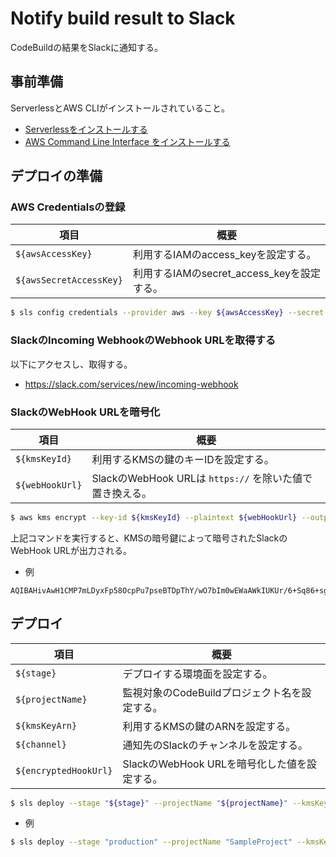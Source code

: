 # Notify build result to Slack

CodeBuildの結果をSlackに通知する。

## 事前準備

ServerlessとAWS CLIがインストールされていること。

* [Serverlessをインストールする](https://serverless.com/framework/docs/getting-started/)
* [AWS Command Line Interface をインストールする](https://docs.aws.amazon.com/ja_jp/cli/latest/userguide/cli-chap-install.html)

## デプロイの準備

### AWS Credentialsの登録

| 項目 |概要|
|--------|--------|
| `${awsAccessKey}` | 利用するIAMのaccess_keyを設定する。|
| `${awsSecretAccessKey}` | 利用するIAMのsecret_access_keyを設定する。|

```bash
$ sls config credentials --provider aws --key ${awsAccessKey} --secret ${awsSecretAccessKey}
```

### SlackのIncoming WebhookのWebhook URLを取得する

以下にアクセスし、取得する。

* https://slack.com/services/new/incoming-webhook

### SlackのWebHook URLを暗号化

| 項目 |概要|
|--------|--------|
| `${kmsKeyId}` | 利用するKMSの鍵のキーIDを設定する。|
| `${webHookUrl}` | SlackのWebHook URLは `https://` を除いた値で置き換える。|

```bash
$ aws kms encrypt --key-id ${kmsKeyId} --plaintext ${webHookUrl} --output text --query CiphertextBlob
```

上記コマンドを実行すると、KMSの暗号鍵によって暗号されたSlackのWebHook URLが出力される。

* 例

```
AQIBAHivAwH1CMP7mLDyxFp58OcpPu7pseBTDpThY/wO7bIm0wEWaAWkIUKUr/6+Sq86+sg3AABCpzCBpAYJKoZIhvcNAQcGoIGWMIGTAgEAMIGNBgkqhkiG9w0BBwEwHgYJYIZIAWUDBAEuMBEEDFFABgqlOFIS/mznSQLIDIBgsAfMCR99tCCN91BLRW9SmQ2/Wh88hhPGzQDJf8nzUVfb+Jn3asHLRRUCuDQAX74zGZW+5n/yqmOmKsgjXZ8yhEz5sIQPR0OsFvyViImQnpwlJFf2wqFEXAMPLE/a
```

## デプロイ

| 項目 |概要|
|--------|--------|
| `${stage}` | デプロイする環境面を設定する。|
| `${projectName}` | 監視対象のCodeBuildプロジェクト名を設定する。|
| `${kmsKeyArn}` | 利用するKMSの鍵のARNを設定する。|
| `${channel}` |通知先のSlackのチャンネルを設定する。|
| `${encryptedHookUrl}` |SlackのWebHook URLを暗号化した値を設定する。|

```bash
$ sls deploy --stage "${stage}" --projectName "${projectName}" --kmsKeyArn "${kmsKeyArn}" --channel "${channel}" --encryptedHookUrl "${encryptedHookUrl}"
```

* 例

```bash
$ sls deploy --stage "production" --projectName "SampleProject" --kmsKeyArn "arn:aws:kms:ap-northeast-1:9999999:key/99999999-AAAA-aaaa-ffff-999999999" --channel "#general" --encryptedHookUrl "AQIBAHivAwH1CMP7mLDyxFp58OcpPu7pseBTDpThY/wO7bIm0wEWaAWkIUKUr/6+Sq86+sg3AABCpzCBpAYJKoZIhvcNAQcGoIGWMIGTAgEAMIGNBgkqhkiG9w0BBwEwHgYJYIZIAWUDBAEuMBEEDFFABgqlOFIS/mznSQLIDIBgsAfMCR99tCCN91BLRW9SmQ2/Wh88hhPGzQDJf8nzUVfb+Jn3asHLRRUCuDQAX74zGZW+5n/yqmOmKsgjXZ8yhEz5sIQPR0OsFvyViImQnpwlJFf2wqFEXAMPLE/a"
```
